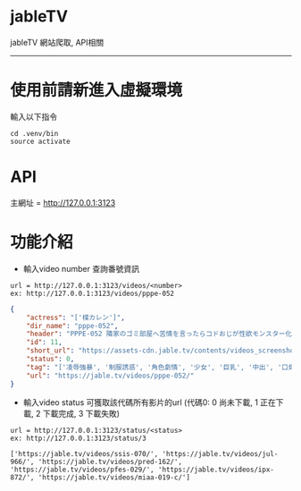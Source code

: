 # jableTV
jableTV 網站爬取, API相關
****

# 使用前請新進入虛擬環境
輸入以下指令  
```
cd .venv/bin  
source activate  
```
# API
主網址 = http://127.0.0.1:3123  
# 功能介紹
- 輸入video number 查詢番號資訊
```
url = http://127.0.0.1:3123/videos/<number>     
ex: http://127.0.0.1:3123/videos/pppe-052  
```

```json
{
    "actress": "['楪カレン']",
    "dir_name": "pppe-052",
    "header": "PPPE-052 隣家のゴミ部屋へ苦情を言ったらコドおじが性欲モンスター化！異臭の中で絶対に逃がさない抜かずの孕ませ絶倫ホールド中出し 楪可憐",
    "id": 11,
    "short_url": "https://assets-cdn.jable.tv/contents/videos_screenshots/25000/25458/25458_preview.mp4",
    "status": 0,
    "tag": "['凌辱強暴', '制服誘惑', '角色劇情', '少女', '巨乳', '中出', '口爆', '乳交', '凌辱', '強姦', '水着', '校服']",
    "url": "https://jable.tv/videos/pppe-052/"
}
```
- 輸入video status 可獲取該代碼所有影片的url (代碼0: 0 尚未下載,  1 正在下載, 2 下載完成, 3 下載失敗)
```
url = http://127.0.0.1:3123/status/<status>
ex: http://127.0.0.1:3123/status/3
```  
```
['https://jable.tv/videos/ssis-070/', 'https://jable.tv/videos/jul-966/', 'https://jable.tv/videos/pred-162/',
'https://jable.tv/videos/pfes-029/', 'https://jable.tv/videos/ipx-872/', 'https://jable.tv/videos/miaa-019-c/']
```
